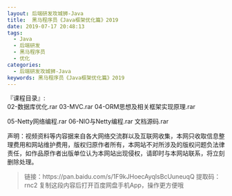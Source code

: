 ```yaml
---
layout: 后端研发攻城狮-Java
title:  黑马程序员《Java框架优化篇》2019
date: 2019-07-17 20:48:13
tags:
  - Java
  - 后端研发
  - 黑马程序员
  - 优化
categories:
  - 后端研发攻城狮-Java
keywords: 黑马程序员《Java框架优化篇》2019
---
```

『课程目录』:  
02-数据库优化.rar
03-MVC.rar
04-ORM思想及相关框架实现原理.rar
<!-- more --> 
05-Netty网络编程.rar
06-NIO与Netty编程.rar
文档源码.rar
<div class="post-copyright">
    <div class="post-copyright__author">
      <span class="post-copyright-meta">声明：视频资料等内容据来自各大网络交流群以及互联网收集，本网只收取信息整理费用和网站维护费用，版权归原作者所有，本网站不对所涉及的版权问题负法律责任，如作品原作者出版单位认为本网站出现侵权，请即时与本网站联系，将立刻删除处理。 </span>
    </div>
</div>

<blockquote class="blockquote-center">
链接：https://pan.baidu.com/s/1F9kJHoecAyqIsBcUuneuqQ 
提取码：rnc2 
复制这段内容后打开百度网盘手机App，操作更方便哦
</blockquote>

